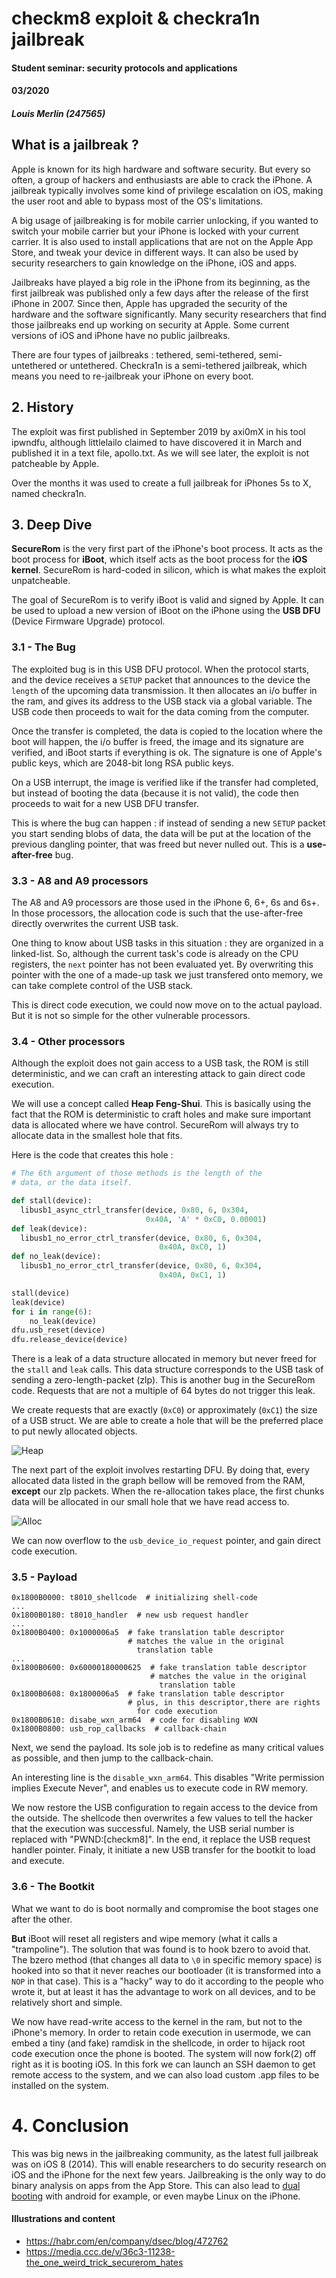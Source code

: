 # checkm8 exploit & checkra1n jailbreak
#### Student seminar: security protocols and applications
#### 03/2020
##### Louis Merlin (247565)

## What is a jailbreak ?

Apple is known for its high hardware and software security. But every so often, a group of hackers and enthusiasts are able to crack the iPhone. A jailbreak typically involves some kind of privilege escalation on iOS, making the user root and able to bypass most of the OS's limitations.

A big usage of jailbreaking is for mobile carrier unlocking, if you wanted to switch your mobile carrier but your iPhone is locked with your current carrier. It is also used to install applications that are not on the Apple App Store, and tweak your device in different ways. It can also be used by security researchers to gain knowledge on the iPhone, iOS and apps.

Jailbreaks have played a big role in the iPhone from its beginning, as the first jailbreak was published only a few days after the release of the first iPhone in 2007. Since then, Apple has upgraded the security of the hardware and the software significantly. Many security researchers that find those jailbreaks end up working on security at Apple. Some current versions of iOS and iPhone have no public jailbreaks.

There are four types of jailbreaks : tethered, semi-tethered,  semi-untethered or untethered. Checkra1n is a semi-tethered jailbreak, which means you need to re-jailbreak your iPhone on every boot.

## 2. History

The exploit was first published in September 2019 by axi0mX in his tool ipwndfu, although littlelailo claimed to have discovered it in March and published it in a text file, apollo.txt. As we will see later, the exploit is not patcheable by Apple.

Over the months it was used to create a full jailbreak for iPhones 5s to X, named checkra1n.

## 3. Deep Dive

**SecureRom** is the very first part of the iPhone's boot process. It acts as the boot process for **iBoot**, which itself acts as the boot process for the **iOS kernel**. SecureRom is hard-coded in silicon, which is what makes the exploit unpatcheable.

The goal of SecureRom is to verify iBoot is valid and signed by Apple. It can be used to upload a new version of iBoot on the iPhone using the **USB DFU** (Device Firmware Upgrade) protocol.

### 3.1 - The Bug

The exploited bug is in this USB DFU protocol. When the protocol starts, and the device receives a `SETUP` packet that announces to the device the `length` of the upcoming data transmission. It then allocates an i/o buffer in the ram, and gives its address to the USB stack via a global variable. The USB code then proceeds to wait for the data coming from the computer.

Once the transfer is completed, the data is copied to the location where the boot will happen, the i/o buffer is freed, the image and its signature are verified, and iBoot starts if everything is ok. The signature is one of Apple's public keys, which are 2048-bit long RSA public keys.

On a USB interrupt, the image is verified like if the transfer had completed, but instead of booting the data (because it is not valid), the code then proceeds to wait for a new USB DFU transfer.

This is where the bug can happen : if instead of sending a new `SETUP` packet you start sending blobs of data, the data will be put at the location of the previous dangling pointer, that was freed but never nulled out. This is a **use-after-free** bug.

### 3.3 - A8 and A9 processors

The A8 and A9 processors are those used in the iPhone 6, 6+, 6s and 6s+. In those processors, the allocation code is such that the use-after-free directly overwrites the current USB task.

One thing to know about USB tasks in this situation : they are organized in a linked-list. So, although the current task's code is already on the CPU registers, the `next` pointer has not been evaluated yet. By overwriting this pointer with the one of a made-up task we just transfered onto memory, we can take complete control of the USB stack.

This is direct code execution, we could now move on to the actual payload. But it is not so simple for the other vulnerable processors.

### 3.4 - Other processors

Although the exploit does not gain access to a USB task, the ROM is still deterministic, and we can craft an interesting attack to gain direct code execution.

We will use a concept called **Heap Feng-Shui**. This is basically using the fact that the ROM is deterministic to craft holes and make sure important data is allocated where we have control. SecureRom will always try to allocate data in the smallest hole that fits.

Here is the code that creates this hole :

```python
# The 6th argument of those methods is the length of the
# data, or the data itself.

def stall(device):
  libusb1_async_ctrl_transfer(device, 0x80, 6, 0x304,
                              0x40A, 'A' * 0xC0, 0.00001)
def leak(device):
  libusb1_no_error_ctrl_transfer(device, 0x80, 6, 0x304,
                                 0x40A, 0xC0, 1)
def no_leak(device):
  libusb1_no_error_ctrl_transfer(device, 0x80, 6, 0x304,
                                 0x40A, 0xC1, 1)

stall(device)
leak(device)
for i in range(6):
    no_leak(device)
dfu.usb_reset(device)
dfu.release_device(device)
```

There is a leak of a data structure allocated in memory but never freed for the `stall` and `leak` calls. This data structure corresponds to the USB task of sending a zero-length-packet (zlp). This is another bug in the SecureRom code. Requests that are not a multiple of 64 bytes do not trigger this leak.

We create requests that are exactly (`0xC0`) or approximately (`0xC1`) the size of a USB struct. We are able to create a hole that will be the preferred place to put newly allocated objects.



![Heap](./heap.png)



The next part of the exploit involves restarting DFU. By doing that, every allocated data listed in the graph bellow will be removed from the RAM, **except** our zlp packets. When the re-allocation takes place, the first chunks data will be allocated in our small hole that we have read access to.



![Alloc](./alloc.png)



We can now overflow to the `usb_device_io_request` pointer, and gain direct code execution.

### 3.5 - Payload

```
0x1800B0000: t8010_shellcode  # initializing shell-code
...
0x1800B0180: t8010_handler  # new usb request handler
...
0x1800B0400: 0x1000006a5  # fake translation table descriptor
                          # matches the value in the original
                            translation table
...
0x1800B0600: 0x60000180000625  # fake translation table descriptor
                               # matches the value in the original
                                 translation table
0x1800B0608: 0x1800006a5  # fake translation table descriptor
                          # plus, in this descriptor,there are rights
                            for code execution
0x1800B0610: disabe_wxn_arm64  # code for disabling WXN
0x1800B0800: usb_rop_callbacks  # callback-chain
```
Next, we send the payload. Its sole job is to redefine as many critical values as possible, and then jump to the callback-chain.

An interesting line is the `disable_wxn_arm64`. This disables "Write permission implies Execute Never", and enables us to execute code in RW memory.

We now restore the USB configuration to regain access to the device from the outside. The shellcode then overwrites a few values to tell the hacker that the execution was successful. Namely, the USB serial number is replaced with "PWND:[checkm8]". In the end, it replace the USB request handler pointer. Finaly, it initiate a new USB transfer for the bootkit to load and execute.

### 3.6 - The Bootkit

What we want to do is boot normally and compromise the boot stages one after the other.

**But** iBoot will reset all registers and wipe memory (what it calls a "trampoline"). The solution that was found is to hook bzero to avoid that. The bzero method (that changes all data to `\0` in specific memory space) is hooked into so that it never reaches our bootloader (it is transformed into a `NOP` in that case). This is a "hacky" way to do it according to the people who wrote it, but at least it has the advantage to work on all devices, and to be relatively short and simple.

We now have read-write access to the kernel in the ram, but not to the iPhone's memory. In order to retain code execution in usermode, we can embed a tiny (and fake) ramdisk in the shellcode, in order to hijack root code execution once the phone is booted. The system will now fork(2) off right as it is booting iOS. In this fork we can launch an SSH daemon to get remote access to the system, and we can also load custom .app files to be installed on the system.

# 4. Conclusion
This was big news in the jailbreaking community, as the latest full jailbreak was on iOS 8 (2014). This will enable researchers to do security research on iOS and the iPhone for the next few years. Jailbreaking is the only way to do binary analysis on apps from the App Store. This can also lead to [dual booting](https://twitter.com/Basti564/status/1235316256024285184) with android for example, or even maybe Linux on the iPhone.

#### Illustrations and content
- https://habr.com/en/company/dsec/blog/472762
- https://media.ccc.de/v/36c3-11238-the_one_weird_trick_securerom_hates

